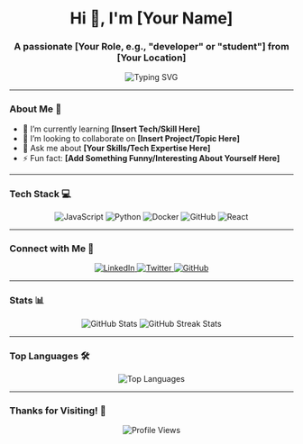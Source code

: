 <h1 align="center">Hi 👋, I'm [Your Name]</h1>
<h3 align="center">A passionate [Your Role, e.g., "developer" or "student"] from [Your Location]</h3>

<p align="center">
  <img src="https://readme-typing-svg.demolab.com?font=Fira+Code&size=24&pause=1000&color=F75C7E&center=true&vCenter=true&width=435&lines=Welcome+to+my+GitHub+Profile!;I'm+a+Lifelong+Learner.;Let's+Build+Cool+Projects+Together!+%F0%9F%92%A1" alt="Typing SVG" />
</p>

---

### About Me 🚀
- 🌱 I’m currently learning **[Insert Tech/Skill Here]**  
- 👯 I’m looking to collaborate on **[Insert Project/Topic Here]**  
- 💬 Ask me about **[Your Skills/Tech Expertise Here]**  
- ⚡ Fun fact: **[Add Something Funny/Interesting About Yourself Here]**  

---

### Tech Stack 💻
<p align="center">
  <img src="https://img.shields.io/badge/Code-JavaScript-informational?style=for-the-badge&logo=javascript&logoColor=white&color=yellow" alt="JavaScript">
  <img src="https://img.shields.io/badge/Code-Python-informational?style=for-the-badge&logo=python&logoColor=white&color=blue" alt="Python">
  <img src="https://img.shields.io/badge/Tools-Docker-informational?style=for-the-badge&logo=docker&logoColor=white&color=blue" alt="Docker">
  <img src="https://img.shields.io/badge/Tools-GitHub-informational?style=for-the-badge&logo=github&logoColor=white&color=black" alt="GitHub">
  <img src="https://img.shields.io/badge/Framework-React-informational?style=for-the-badge&logo=react&logoColor=white&color=cyan" alt="React">
</p>

---

### Connect with Me 🤝
<p align="center">
  <a href="https://www.linkedin.com/in/[YourLinkedInHandle]" target="_blank">
    <img src="https://img.shields.io/badge/LinkedIn-blue?style=for-the-badge&logo=linkedin&logoColor=white" alt="LinkedIn">
  </a>
  <a href="https://twitter.com/[YourTwitterHandle]" target="_blank">
    <img src="https://img.shields.io/badge/Twitter-1DA1F2?style=for-the-badge&logo=twitter&logoColor=white" alt="Twitter">
  </a>
  <a href="https://github.com/[YourGitHubUsername]" target="_blank">
    <img src="https://img.shields.io/badge/GitHub-181717?style=for-the-badge&logo=github&logoColor=white" alt="GitHub">
  </a>
</p>

---

### Stats 📊
<p align="center">
  <img src="https://github-readme-stats.vercel.app/api?username=[YourGitHubUsername]&show_icons=true&theme=radical" alt="GitHub Stats" />
  <img src="https://github-readme-streak-stats.herokuapp.com/?user=[YourGitHubUsername]&theme=radical" alt="GitHub Streak Stats" />
</p>

---

### Top Languages 🛠
<p align="center">
  <img src="https://github-readme-stats.vercel.app/api/top-langs/?username=[YourGitHubUsername]&layout=compact&theme=radical" alt="Top Languages" />
</p>

---

### Thanks for Visiting! 🚀
<p align="center">
  <img src="https://komarev.com/ghpvc/?username=[YourGitHubUsername]&label=Profile%20views&color=0e75b6&style=flat" alt="Profile Views" />
</p>
